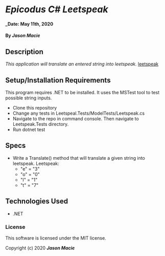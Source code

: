# _Epicodus C# Leetspeak_

#### _Date: May 11th, 2020
#### By _**Jason Macie**_

## Description

_This application will translate an entered string into leetspeak._
[leetspeak](https://en.wikipedia.org/wiki/Leet)

## Setup/Installation Requirements

This program requires .NET to be installed. It uses the MSTest tool to test possible string inputs.
* Clone this repository
* Change any tests in Leetspeal.Tests/ModelTests/Leetspeak.cs
* Navigate to the repo in command console. Then navigate to Leetspeak.Tests directory.
* Run dotnet test

## Specs

* Write a Translate() method that will translate a given string into leetspeak.
Leetspeak:
  * "e" = "3"
  * "o" = "0"
  * "I" = "1"
  * "t" = "7"
<!-- ## Known Bugs

No known bugs as of 5/11/2020 -->

## Technologies Used

* .NET

### License

This software is licensed under the MIT license.

Copyright (c) 2020 **_Jason Macie_**
